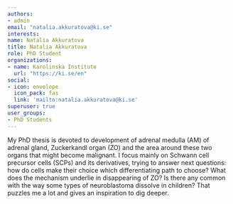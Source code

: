```yaml
---
authors:
- admin
email: "natalia.akkuratova@ki.se"
interests:
name: Natalia Akkuratova
title: Natalia Akkuratova
role: PhD Student
organizations:
- name: Karolinska Institute
  url: "https://ki.se/en"
social:
- icon: envelope
  icon_pack: fas
  link: 'mailto:natalia.akkuratova@ki.se'
superuser: true
user_groups:
- PhD Students
---
```


My PhD thesis is devoted to development of adrenal medulla (AM) of adrenal gland, Zuckerkandl organ (ZO) and the area around these two organs that might become malignant. I focus mainly on Schwann cell precursor cells (SCPs) and its derivatives, trying to answer next questions: how do cells make their choice which differentiating path to choose? What does the mechanism underlie in disappearing of ZO? Is there any common with the way some types of neuroblastoma dissolve in children? That puzzles me a lot and gives an inspiration to dig deeper.
